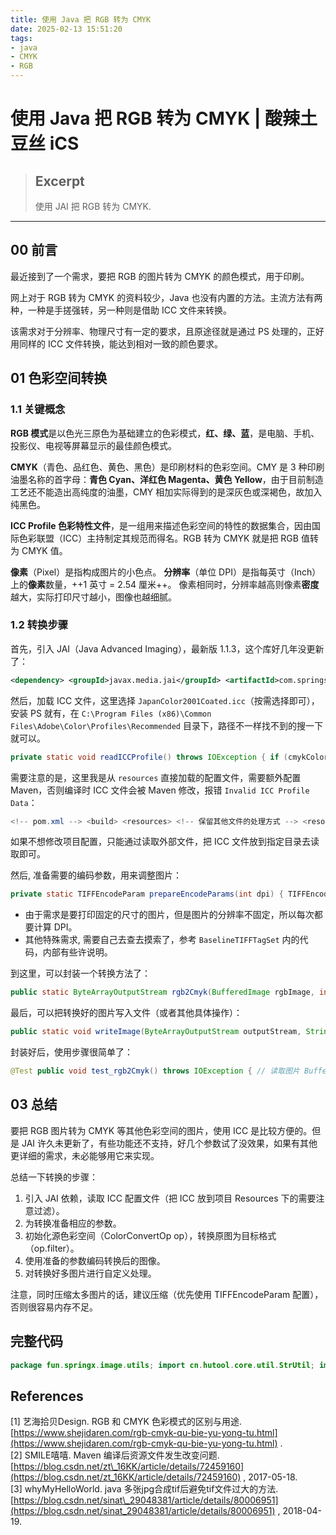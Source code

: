 ```yaml
---
title: 使用 Java 把 RGB 转为 CMYK
date: 2025-02-13 15:51:20
tags:
- java
- CMYK
- RGB
---
```


# 使用 Java 把 RGB 转为 CMYK | 酸辣土豆丝 iCS

> ## Excerpt
> 使用 JAI 把 RGB 转为 CMYK.

---
## 00 前言

最近接到了一个需求，要把 RGB 的图片转为 CMYK 的颜色模式，用于印刷。

网上对于 RGB 转为 CMYK 的资料较少，Java 也没有内置的方法。主流方法有两种，一种是手搓强转，另一种则是借助 ICC 文件来转换。

该需求对于分辨率、物理尺寸有一定的要求，且原途径就是通过 PS 处理的，正好用同样的 ICC 文件转换，能达到相对一致的颜色要求。

## 01 色彩空间转换

### 1.1 关键概念

**RGB 模式**是以色光三原色为基础建立的色彩模式，**红、绿、蓝**，是电脑、手机、投影仪、电视等屏幕显示的最佳颜色模式。

**CMYK**（青色、品红色、黄色、黑色）是印刷材料的色彩空间。CMY 是 3 种印刷油墨名称的首字母：**青色 Cyan、洋红色 Magenta、黄色 Yellow**，由于目前制造工艺还不能造出高纯度的油墨，CMY 相加实际得到的是深灰色或深褐色，故加入纯黑色。

**ICC Profile 色彩特性文件**，是一组用来描述色彩空间的特性的数据集合，因由国际色彩联盟（ICC）主持制定其规范而得名。RGB 转为 CMYK 就是把 RGB 值转为 CMYK 值。

**像素**（Pixel）是指构成图片的小色点。 **分辨率**（单位 DPI）是指每英寸（Inch）上的**像素**数量，++1 英寸 = 2.54 厘米++。 像素相同时，分辨率越高则像素**密度**越大，实际打印尺寸越小，图像也越细腻。

### 1.2 转换步骤

首先，引入 JAI（Java Advanced Imaging），最新版 1.1.3，这个库好几年没更新了：

```xml
<dependency> <groupId>javax.media.jai</groupId> <artifactId>com.springsource.javax.media.jai.codec</artifactId> <version>1.1.3</version> </dependency> <!-- 这个库只用到了 TIFF 的静态变量，可以不引入 --> <dependency> <groupId>com.github.jai-imageio</groupId> <artifactId>jai-imageio-core</artifactId> <version>1.4.0</version> </dependency>
```

然后，加载 ICC 文件，这里选择 `JapanColor2001Coated.icc`（按需选择即可），安装 PS 就有，在 `C:\Program Files (x86)\Common Files\Adobe\Color\Profiles\Recommended` 目录下，路径不一样找不到的搜一下就可以。

```java
private static void readICCProfile() throws IOException { if (cmykColorSpace == null) { synchronized (CMYKUtil.class) { if (cmykColorSpace == null) { try (InputStream inputStream = CMYKUtil.class.getClassLoader().getResourceAsStream("icc/JapanColor2001Coated.icc")) { ICC_Profile cmykProfile = ICC_Profile.getInstance(inputStream); // 如果是读取外部文件，把文件的绝对路径传入即可 cmykColorSpace = new ICC_ColorSpace(cmykProfile); } } } } }
```

需要注意的是，这里我是从 `resources` 直接加载的配置文件，需要额外配置 Maven，否则编译时 ICC 文件会被 Maven 修改，报错 `Invalid ICC Profile Data`：

```java
<!-- pom.xml --> <build> <resources> <!-- 保留其他文件的处理方式 --> <resource> <directory>src/main/resources</directory> <filtering>true</filtering> <includes> <include>**/*.xml</include> <include>**/*.properties</include> <include>**/*.y*ml</include> <include>banner.txt</include> </includes> </resource> <!-- 禁止编译时修改 ICC 文件 --> <resource> <directory>src/main/resources</directory> <!-- 默认会替换文件中的占位符属性，导致文件被修改 --> <filtering>false</filtering> <includes> <include>**/*.icc</include> </includes> </resource> </resources> <!-- ... --> </build>
```

如果不想修改项目配置，只能通过读取外部文件，把 ICC 文件放到指定目录去读取即可。

然后, 准备需要的编码参数，用来调整图片：

```java
private static TIFFEncodeParam prepareEncodeParams(int dpi) { TIFFEncodeParam params = new TIFFEncodeParam(); // 加点压缩, 不然图片太大了 // params.setCompression(TIFFEncodeParam.COMPRESSION_LZW); // 不支持 params.setCompression(TIFFEncodeParam.COMPRESSION_DEFLATE); // 分辨率 DPI // doc: https://download.java.net/media/jai-imageio/javadoc/1.1/constant-values.html params.setExtraFields(new TIFFField[]{ // DIP，x y 统一，不统一图片会被拉伸或压缩 new TIFFField(BaselineTIFFTagSet.TAG_X_RESOLUTION, // 282 TIFFField.TIFF_RATIONAL, 1, new long[][]{{dpi, 1}}), new TIFFField(BaselineTIFFTagSet.TAG_Y_RESOLUTION, // 283 TIFFField.TIFF_RATIONAL, 1, new long[][]{{dpi, 1}}), // 分辨率单位 2 (inch) new TIFFField(BaselineTIFFTagSet.TAG_RESOLUTION_UNIT, // 296 TIFFField.TIFF_SHORT, 1, new char[]{BaselineTIFFTagSet.RESOLUTION_UNIT_INCH}), // 位深度 8*4 (无效) // new TIFFField(BaselineTIFFTagSet.TAG_BITS_PER_SAMPLE, // TIFFField.TIFF_SHORT, 1, new char[]{8}) }); return params; }
```

-   由于需求是要打印固定的尺寸的图片，但是图片的分辨率不固定，所以每次都要计算 DPI。
-   其他特殊需求, 需要自己去查去摸索了，参考 `BaselineTIFFTagSet` 内的代码，内部有些许说明。

到这里，可以封装一个转换方法了：

```java
public static ByteArrayOutputStream rgb2Cmyk(BufferedImage rgbImage, int dpi) throws IOException { // 加载 ICC 配置文件 readICCProfile(); // 准备编码的各种参数 TIFFEncodeParam params = prepareEncodeParams(dpi); // 创建颜色转换实体：从源色彩空间转到 cmyk 色彩空间 ColorConvertOp op = new ColorConvertOp( rgbImage.getColorModel().getColorSpace(), cmykColorSpace, null); // 转换, 第二个是目标图像源, 为空则自动创建合适的 BufferedImage cmykImage = op.filter(rgbImage, null); // 用指定的参数转换为 CMYK, 放到 ByteArrayOutputStream 只是为了返回给其他地方使用 // 如果不需要可以直接写入文件等即可 ByteArrayOutputStream baoStream = new ByteArrayOutputStream(); ImageEncoder encoder2 = ImageCodec.createImageEncoder("TIFF", baoStream, params); // 编码为 TIFF encoder2.encode(cmykImage); return baoStream; }
```

最后，可以把转换好的图片写入文件（或者其他具体操作）：

```java
public static void writeImage(ByteArrayOutputStream outputStream, String filepath) { try (FileImageOutputStream fo = new FileImageOutputStream(new File(filepath))) { fo.write(outputStream.toByteArray()); } catch (IOException e) { log.error("写入文件失败, {}, {}", filepath, e.getMessage(), e); } }
```

封装好后，使用步骤很简单了：

```java
@Test public void test_rgb2Cmyk() throws IOException { // 读取图片 BufferedImage rgbImage = ImageIO.read(new File("D:\\image\\rgb.png")); // 计算 DPI, 取宽/高最大值, 如果取小的那边偏差较多 // 分辨率越高偏差越大, 固定 DPI 或不在乎物理尺寸的可以忽略 int dpi = CMYKUtil.getDpi(rgbImage.getWidth(), 100); // 像素, 厘米 ByteArrayOutputStream bs = CMYKUtil.rgb2Cmyk(rgbImage, dpi); CMYKUtil.writeImage(bs, "D:\\image\\cmyk.tif"); }
```

## 03 总结

要把 RGB 图片转为 CMYK 等其他色彩空间的图片，使用 ICC 是比较方便的。但是 JAI 许久未更新了，有些功能还不支持，好几个参数试了没效果，如果有其他更详细的需求，未必能够用它来实现。

总结一下转换的步骤：

1.  引入 JAI 依赖，读取 ICC 配置文件（把 ICC 放到项目 Resources 下的需要注意过滤）。
2.  为转换准备相应的参数。
3.  初始化源色彩空间（ColorConvertOp op），转换原图为目标格式（op.filter）。
4.  使用准备的参数编码转换后的图像。
5.  对转换好多图片进行自定义处理。

注意，同时压缩太多图片的话，建议压缩（优先使用 TIFFEncodeParam 配置），否则很容易内存不足。

## 完整代码

```java
package fun.springx.image.utils; import cn.hutool.core.util.StrUtil; import com.github.jaiimageio.plugins.tiff.BaselineTIFFTagSet; import com.sun.media.jai.codec.ImageCodec; import com.sun.media.jai.codec.ImageEncoder; import com.sun.media.jai.codec.TIFFEncodeParam; import com.sun.media.jai.codec.TIFFField; import lombok.extern.slf4j.Slf4j; import javax.imageio.stream.FileImageOutputStream; import java.awt.color.ColorSpace; import java.awt.color.ICC_ColorSpace; import java.awt.color.ICC_Profile; import java.awt.image.BufferedImage; import java.awt.image.ColorConvertOp; import java.io.*; /** * CMYK 工具类 * * @author Spring * @since 2024-07-25 */ @Slf4j public class CMYKUtil { private static final double INCH_2_CM = 2.54d; static volatile ColorSpace cmykColorSpace = null; private static void readICCProfile() throws IOException { if (cmykColorSpace == null) { synchronized (CMYKUtil.class) { if (cmykColorSpace == null) { try (InputStream inputStream = CMYKUtil.class.getClassLoader().getResourceAsStream("icc/JapanColor2001Coated.icc")) { ICC_Profile cmykProfile = ICC_Profile.getInstance(inputStream); cmykColorSpace = new ICC_ColorSpace(cmykProfile); } } } } } private static TIFFEncodeParam prepareEncodeParams(int dpi) { TIFFEncodeParam params = new TIFFEncodeParam(); // 加点压缩, 不然图片太大了 // params.setCompression(TIFFEncodeParam.COMPRESSION_LZW); // 不支持 params.setCompression(TIFFEncodeParam.COMPRESSION_DEFLATE); // 分辨率 DPI // doc: https://download.java.net/media/jai-imageio/javadoc/1.1/constant-values.html params.setExtraFields(new TIFFField[]{ new TIFFField(BaselineTIFFTagSet.TAG_X_RESOLUTION, // 282 TIFFField.TIFF_RATIONAL, 1, new long[][]{{dpi, 1}}), new TIFFField(BaselineTIFFTagSet.TAG_Y_RESOLUTION, // 283 TIFFField.TIFF_RATIONAL, 1, new long[][]{{dpi, 1}}), new TIFFField(BaselineTIFFTagSet.TAG_RESOLUTION_UNIT, // 296 TIFFField.TIFF_SHORT, 1, new char[]{BaselineTIFFTagSet.RESOLUTION_UNIT_INCH}), // 分辨率单位 2 (inch) // new TIFFField(BaselineTIFFTagSet.TAG_BITS_PER_SAMPLE, // TIFFField.TIFF_SHORT, 1, new char[]{8}) // 位深度 8*4 (无效) }); return params; } public static ByteArrayOutputStream rgb2Cmyk(BufferedImage rgbImage, int dpi) throws IOException { // 加载 ICC 配置文件 readICCProfile(); // 准备编码的各种参数 TIFFEncodeParam params = prepareEncodeParams(dpi); // 创建颜色转换实体：从源色彩空间转到 cmyk 色彩空间 ColorConvertOp op = new ColorConvertOp( rgbImage.getColorModel().getColorSpace(), cmykColorSpace, null); // 转换, 第二个是目标图像源, 为空则自动创建合适的 BufferedImage cmykImage = op.filter(rgbImage, null); // 用指定的参数转换为 CMYK, 放到 ByteArrayOutputStream 只是为了返回给其他地方使用 // 如果不需要可以直接写入文件等即可 ByteArrayOutputStream baoStream = new ByteArrayOutputStream(); ImageEncoder encoder2 = ImageCodec.createImageEncoder("TIFF", baoStream, params); // 编码为 TIFF encoder2.encode(cmykImage); return baoStream; } public static int getDpi(int pixel, int cm) { double d = pixel / (cm / INCH_2_CM); log.info("Pixel={}, cm={}, DPI={}", pixel, cm, d); // 四舍五入偏差比较小 return Double.valueOf(Math.round(d)).intValue(); } public static void writeImage(ByteArrayOutputStream outputStream, String filepath) { try (FileImageOutputStream fo = new FileImageOutputStream(new File(filepath))) { fo.write(outputStream.toByteArray()); } catch (IOException e) { log.error("写入文件失败, {}, {}", filepath, e.getMessage(), e); } } }
```

## References

\[1\] 艺海拾贝Design. RGB 和 CMYK 色彩模式的区别与用途. [https://www.shejidaren.com/rgb-cmyk-qu-bie-yu-yong-tu.html](https://www.shejidaren.com/rgb-cmyk-qu-bie-yu-yong-tu.html) .  
\[2\] SMILE嘻嘻. Maven 编译后资源文件发生改变问题. [https://blog.csdn.net/zt\_16KK/article/details/72459160](https://blog.csdn.net/zt_16KK/article/details/72459160) , 2017-05-18.  
\[3\] whyMyHelloWorld. java 多张jpg合成tif后避免tif文件过大的方法. [https://blog.csdn.net/sinat\_29048381/article/details/80006951](https://blog.csdn.net/sinat_29048381/article/details/80006951) , 2018-04-19.